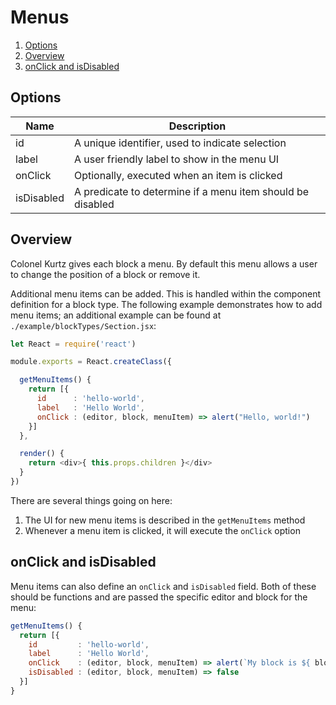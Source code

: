 # Menus

1. [Options](#options)
2. [Overview](#overview)
3. [onClick and isDisabled](#onclick-and-isdisabled)

## Options

Name       | Description
---------- | -----------
id         | A unique identifier, used to indicate selection
label      | A user friendly label to show in the menu UI
onClick    | Optionally, executed when an item is clicked
isDisabled | A predicate to determine if a menu item should be disabled

## Overview

Colonel Kurtz gives each block a menu. By default this menu allows a
user to change the position of a block or remove it.

Additional menu items can be added. This is handled within the
component definition for a block type. The following example
demonstrates how to add menu items; an additional example can be
found at `./example/blockTypes/Section.jsx`:

```javascript
let React = require('react')

module.exports = React.createClass({

  getMenuItems() {
    return [{
      id      : 'hello-world',
      label   : 'Hello World',
      onClick : (editor, block, menuItem) => alert("Hello, world!")
    }]
  },

  render() {
    return <div>{ this.props.children }</div>
  }
})
```

There are several things going on here:

1. The UI for new menu items is described in the `getMenuItems` method
2. Whenever a menu item is clicked, it will execute the `onClick` option

## onClick and isDisabled

Menu items can also define an `onClick` and `isDisabled` field. Both
of these should be functions and are passed the specific editor and
block for the menu:

```javascript
getMenuItems() {
  return [{
    id         : 'hello-world',
    label      : 'Hello World',
    onClick    : (editor, block, menuItem) => alert(`My block is ${ block.id }`),
    isDisabled : (editor, block, menuItem) => false
  }]
}
```
